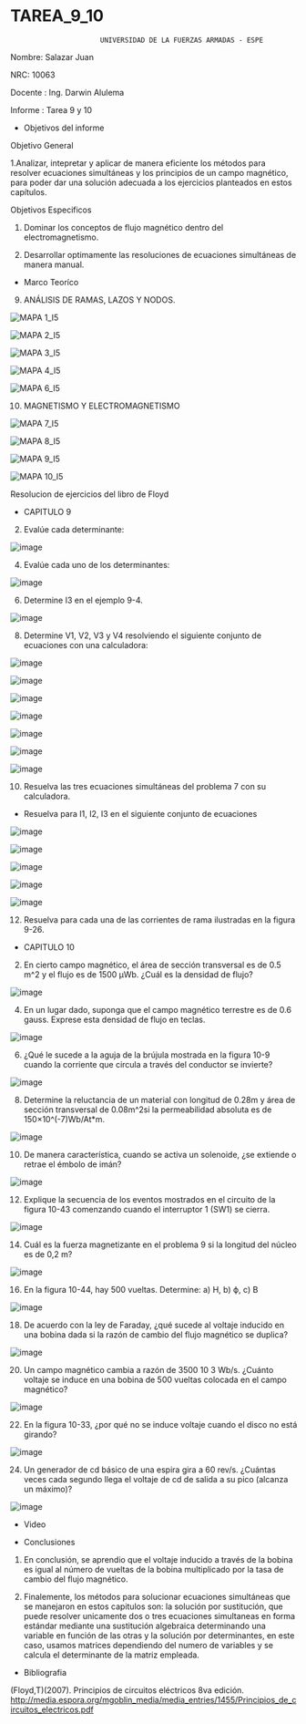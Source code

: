 # TAREA_9_10
                          UNIVERSIDAD DE LA FUERZAS ARMADAS - ESPE

Nombre: Salazar Juan

NRC: 10063

Docente : Ing. Darwin Alulema

Informe : Tarea 9 y 10

* Objetivos del informe

Objetivo General

1.Analizar, intepretar y aplicar de manera eficiente los métodos para resolver ecuaciones simultáneas y los principios de un campo magnético, para poder dar una solución adecuada a los ejercicios planteados en estos capítulos.

Objetivos Especificos

1. Dominar los conceptos de flujo magnético dentro del electromagnetismo.

2. Desarrollar optimamente las resoluciones de ecuaciones simultáneas de manera manual.

* Marco Teoríco

9. ANÁLISIS DE RAMAS, LAZOS Y NODOS.

![MAPA 1_I5](https://user-images.githubusercontent.com/116821649/210280653-8b6f8f5e-2839-4982-a831-390344e0dd57.png)

![MAPA 2_I5](https://user-images.githubusercontent.com/116821649/210281558-97ed5fdf-744a-427d-8a8b-05f3aa6c2e5f.png)

![MAPA 3_I5](https://user-images.githubusercontent.com/116821649/210286586-e50551a8-77a3-4c2e-8e96-320093527126.png)

![MAPA 4_I5](https://user-images.githubusercontent.com/116821649/210287225-03cf4e75-20f3-4c38-8408-803f95362c10.png)

![MAPA 6_I5](https://user-images.githubusercontent.com/116821649/210287823-471e7dce-d1d8-4f2b-a475-3561d458cc13.png)

10. MAGNETISMO Y ELECTROMAGNETISMO

![MAPA 7_I5](https://user-images.githubusercontent.com/116821649/210289941-c594164d-da8a-4358-9e72-9d6a4651f2e2.png)

![MAPA 8_I5](https://user-images.githubusercontent.com/116821649/210290984-8938287d-7f09-4f72-b16a-0b73f8337649.png)

![MAPA 9_I5](https://user-images.githubusercontent.com/116821649/210292008-0d426413-684d-4ec6-970c-b7a438390d41.png)

![MAPA 10_I5](https://user-images.githubusercontent.com/116821649/210294608-a520d92d-ce48-47d0-801d-a596596122a1.png)

Resolucion de ejercicios del libro de Floyd

* CAPITULO 9

2. Evalúe cada determinante:

![image](https://user-images.githubusercontent.com/116821649/210295329-89ca0338-a67c-430b-a4d1-2fbac10c9ebc.png)

4. Evalúe cada uno de los determinantes:

![image](https://user-images.githubusercontent.com/116821649/210296213-c79945ab-7c90-4554-8699-07c94df5d012.png)

6. Determine I3 en el ejemplo 9-4.

![image](https://user-images.githubusercontent.com/116821649/210362893-8bf28b56-4ed0-4f62-adaf-f06b15034519.png)

8. Determine V1, V2, V3 y V4 resolviendo el siguiente conjunto de ecuaciones con una calculadora:

![image](https://user-images.githubusercontent.com/116821649/210371719-273664bc-154e-46b7-b414-10944ac7c40c.png)

![image](https://user-images.githubusercontent.com/116821649/210371752-3ce26b4c-f095-4251-ab90-387fa7ef1dc8.png)

![image](https://user-images.githubusercontent.com/116821649/210371778-3d1d3130-c015-46d2-9e0e-a0ca045297f5.png)

![image](https://user-images.githubusercontent.com/116821649/210371802-9c8c6340-edd8-40f7-9c0a-c8f117f68b95.png)

![image](https://user-images.githubusercontent.com/116821649/210371852-eaad64c4-8922-4598-a16f-1288d803fdcc.png)

![image](https://user-images.githubusercontent.com/116821649/210371894-a1410717-24d9-406b-8d79-0c75efbe60e5.png)

![image](https://user-images.githubusercontent.com/116821649/210372534-3c889366-5919-4f60-bfbb-2ffd0310ba20.png)

10. Resuelva las tres ecuaciones simultáneas del problema 7 con su calculadora.

* Resuelva para I1, I2, I3 en el siguiente conjunto de ecuaciones

![image](https://user-images.githubusercontent.com/116821649/210372951-480fd10e-af69-46dc-b53d-0784648bc2b1.png)

![image](https://user-images.githubusercontent.com/116821649/210379093-bd862596-9a06-4eee-8b8b-40b1bea42ce8.png)

![image](https://user-images.githubusercontent.com/116821649/210379240-faabccde-9a6c-4e96-b6ce-d757434dfd61.png)

![image](https://user-images.githubusercontent.com/116821649/210379314-c8ab72dd-d74d-4eb6-ad01-782106432079.png)

![image](https://user-images.githubusercontent.com/116821649/210379909-a7df9d18-6f8e-483b-8995-9b7439db3eca.png)

12. Resuelva para cada una de las corrientes de rama ilustradas en la figura 9-26.



* CAPITULO 10

2. En cierto campo magnético, el área de sección transversal es de 0.5 m^2 y el flujo es de 1500 µWb. ¿Cuál es la densidad de flujo? 

![image](https://user-images.githubusercontent.com/116821649/210363335-d2d93ddf-8193-4f95-918f-f7e95dc6984e.png)

4. En un lugar dado, suponga que el campo magnético terrestre es de 0.6 gauss. Exprese esta densidad de flujo en teclas. 

![image](https://user-images.githubusercontent.com/116821649/210367521-2017eefc-a4e5-44ad-9646-983a037aef0f.png)

6. ¿Qué le sucede a la aguja de la brújula mostrada en la figura 10-9 cuando la corriente que circula a través del conductor se invierte?

![image](https://user-images.githubusercontent.com/116821649/210367769-bcaea119-ffc8-42ba-b617-d2b0564768fa.png)

8. Determine la reluctancia de un material con longitud de 0.28m y área de sección transversal de 0.08m^2si la permeabilidad absoluta es de 150×10^(-7)Wb/At*m. 

![image](https://user-images.githubusercontent.com/116821649/210367849-d3c53462-0b5c-4f77-a2eb-56163f58acce.png)

10. De manera característica, cuando se activa un solenoide, ¿se extiende o retrae el émbolo de imán? 

![image](https://user-images.githubusercontent.com/116821649/210367947-e6881c96-89ef-4e0d-8949-5238b6e5e235.png)

12. Explique la secuencia de los eventos mostrados en el circuito de la figura 10-43 comenzando cuando el interruptor 1 (SW1) se cierra. 

![image](https://user-images.githubusercontent.com/116821649/210368061-502ecd73-6340-4a47-9e96-9d49bf6aad8f.png)

14. Cuál es la fuerza magnetizante en el problema 9 si la longitud del núcleo es de 0,2 m? 

![image](https://user-images.githubusercontent.com/116821649/210368218-90fccf81-68d2-4217-9917-4fae93799c0b.png)

16. En la figura 10-44, hay 500 vueltas. Determine: a) H, b) ϕ, c) B

![image](https://user-images.githubusercontent.com/116821649/210368956-f1829170-387d-4f57-8cd1-4970dffd6eb1.png)

18. De acuerdo con la ley de Faraday, ¿qué sucede al voltaje inducido en una bobina dada si la razón de cambio del flujo magnético se duplica? 

![image](https://user-images.githubusercontent.com/116821649/210369062-9cb9ce0e-7423-4208-8826-30061fd2652a.png)

20. Un campo magnético cambia a razón de 3500 10 3 Wb/s. ¿Cuánto voltaje se induce en una bobina de 500 vueltas colocada en el campo magnético? 

![image](https://user-images.githubusercontent.com/116821649/210369163-3d7b74e8-d0c4-44ee-928c-0104a9f0716d.png)

22. En la figura 10-33, ¿por qué no se induce voltaje cuando el disco no está girando? 

![image](https://user-images.githubusercontent.com/116821649/210369530-6a6167d6-5d06-459f-8fd4-ac2dd5f26b7d.png)

24. Un generador de cd básico de una espira gira a 60 rev/s. ¿Cuántas veces cada segundo llega el voltaje de cd de salida a su pico (alcanza un máximo)? 

![image](https://user-images.githubusercontent.com/116821649/210369613-fb4e8972-f507-4187-a1c2-330f9d786db8.png)


* Video

* Conclusiones

1. En conclusión, se aprendio que el voltaje inducido a través de la bobina es igual al número de vueltas de la bobina multiplicado por la tasa de cambio del flujo magnético.

2. Finalemente, los métodos para solucionar ecuaciones simultáneas que se manejaron en estos capitulos son: la solución por sustitución, que puede resolver unicamente dos o tres ecuaciones simultaneas en forma estándar mediante una sustitución algebraica determinando una variable en función de las otras y la solución por determinantes, en este caso, usamos matrices dependiendo del numero de variables y se calcula el determinante de la matriz empleada.

* Bibliografia

(Floyd,T)(2007). Principios de circuitos eléctricos 8va edición. http://media.espora.org/mgoblin_media/media_entries/1455/Principios_de_circuitos_electricos.pdf
